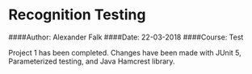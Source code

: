 # Recognition Testing

####Author: Alexander Falk
####Date: 22-03-2018
####Course: Test

Project 1 has been completed. Changes have been made with JUnit 5, Parameterized testing,
and Java Hamcrest library.